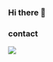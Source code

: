### Hi there 👋

<!--
**LeeYunHak/LeeYunHak** is a ✨ _special_ ✨ repository because its `README.md` (this file) appears on your GitHub profile.

Here are some ideas to get you started:

- 🔭 I’m currently working on ...
- 🌱 I’m currently learning ...
- 👯 I’m looking to collaborate on ...
- 🤔 I’m looking for help with ...
- 💬 Ask me about ...
- 📫 How to reach me: ...
- 😄 Pronouns: ...
- ⚡ Fun fact: ...
-->
### contact
<a href="dbsgkr0203@gmail.com" target="_blank"><img src="https://img.shields.io/badge/Gmail-#EA4335?style=Gmail&logo=Gmail&logoColor=white"/></a>
